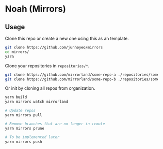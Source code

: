 # Noah (Mirrors)

## Usage

Clone this repo or create a new one using this as an template.

```bash
git clone https://github.com/junhoyeo/mirrors
cd mirrors/
yarn
```

Clone your repositories in `repositories/*`.

```bash
git clone https://github.com/mirrorland/some-repo-a ./repositories/some-repo-a
git clone https://github.com/mirrorland/some-repo-b ./repositories/some-repo-b
```

Or init by cloning all repos from organization.

```bash
yarn build
yarn mirrors watch mirrorland
```

```bash
# Update repos
yarn mirrors pull

# Remove branches that are no longer in remote
yarn mirrors prune

# To be implemented later
yarn mirrors push
```
